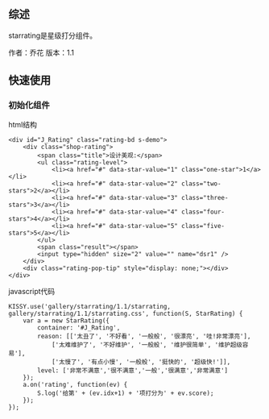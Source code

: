 ## 综述

starrating是星级打分组件。

作者：乔花
版本：1.1

## 快速使用

### 初始化组件

html结构

    <div id="J_Rating" class="rating-bd s-demo">
        <div class="shop-rating">
            <span class="title">设计美观:</span>
            <ul class="rating-level">
                <li><a href="#" data-star-value="1" class="one-star">1</a></li>
                <li><a href="#" data-star-value="2" class="two-stars">2</a></li>
                <li><a href="#" data-star-value="3" class="three-stars">3</a></li>
                <li><a href="#" data-star-value="4" class="four-stars">4</a></li>
                <li><a href="#" data-star-value="5" class="five-stars">5</a></li>
            </ul>
            <span class="result"></span>
            <input type="hidden" size="2" value="" name="dsr1" />
        </div>
        <div class="rating-pop-tip" style="display: none;"></div>
    </div>

javascript代码

    KISSY.use('gallery/starrating/1.1/starrating, gallery/starrating/1.1/starrating.css', function(S, StarRating) {
        var a = new StarRating({
            container: '#J_Rating',
            reason: [['太丑了', '不好看', '一般般', '很漂亮', '哇!非常漂亮'],
                ['太难维护了', '不好维护', '一般般', '维护很简单', '维护超级容易'],
                ['太慢了', '有点小慢', '一般般', '挺快的', '超级快!']],
            level: ['非常不满意','很不满意','一般','很满意','非常满意']
        });
        a.on('rating', function(ev) {
            S.log('给第' + (ev.idx+1) + '项打分为' + ev.score);
        });
    });


